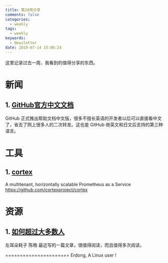 ```yaml
---
title: 第28周分享
comments: false
categories:
  - weekly
tags:
  - weekly
keywords:
  - Newsletter
date: 2019-07-14 15:06:24
---
```



这里记录过去一周，我看到的值得分享的东西。
<!--more-->



# 新闻

## 1. [GitHub官方中文文档](https://help.github.com/cn)

GitHub 正式推出帮助文档中文版，很多不擅长英语的开发者以后可以直接看中文了，省去了网上很多人的二次转发。这也是 GitHub 继英文和日文后支持的第三种语言。 

# 工具

## 1. [cortex](https://github.com/cortexproject/cortex)

A multitenant, horizontally scalable Prometheus as a Service https://github.com/cortexproject/cortex

# 资源

## 1. [如何超过大多数人](https://coolshell.cn/articles/19464.html)

左耳朵耗子 陈皓 最近写的一篇文章，很值得阅读，而且值得多次阅读。

======================
Erdong, A Linux user !
